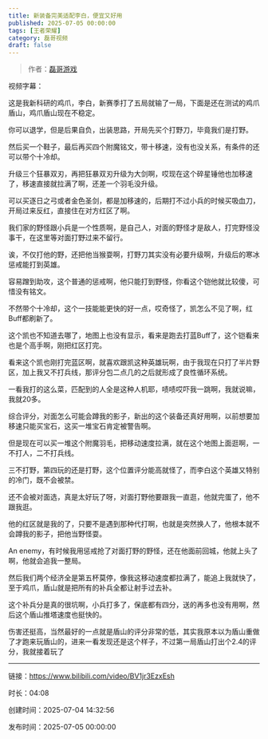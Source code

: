 ```yaml
---
title: 新装备完美适配李白，便宜又好用
published: 2025-07-05 00:00:00
tags: [王者荣耀]
category: 磊哥视频
draft: false
---
```



> 作者：[磊哥游戏](https://space.bilibili.com/268941858?spm_id_from=333.788.upinfo.head.click)

视频字幕：

这是我新科研的鸡爪，李白，新赛季打了五局就输了一局，下面是还在测试的鸡爪盾山，鸡爪盾山现在不稳定。

你可以退学，但是后果自负，出装思路，开局先买个打野刀，毕竟我们是打野。

然后买一个鞋子，最后再买四个附魔铭文，带十移速，没有也没关系，有条件的还可以带个十冷却。

升级三个狂暴双刃，再把狂暴双刃升级为大剑啊，哎现在这个碎星锤他也加移速了，移速直接就拉满了啊，还差一个羽毛没升级。

可以买逐日之弓或者金色圣剑，都是加移速的，后期打不过小兵的时候买吸血刀，开局过来反红，直接住在对方红区了啊。

我们家的野怪跟小兵是一个性质啊，是自己人，对面的野怪才是敌人，打完野怪没事干，在这里等对面打野过来不留行。

诶，不仅打他的野，还把他当猴耍啊，打野刀其实没有必要升级啊，升级后的寒冰惩戒能打到英雄。

容易蹭到助攻，这个普通的惩戒啊，他只能打到野怪，你看这个铠他就比较傻，可惜没有铭文。

不然带个十冷却，这个一技能能更快的好一点，哎奇怪了，凯怎么不见了啊，红Buff都刷新了。

这个凯也不知道去哪了，地图上也没有显示，看来是跑去打蓝Buff了，这个铠看来也是个高手啊，刚把红区打完。

看来这个凯也刚打完蓝区啊，就喜欢跟凯这种英雄玩啊，由于我现在只打了半片野区，加上我又不打兵线，那评分包二点几的之后就形成了良性循环系统。

一看我打的这么菜，匹配到的人全是这种人机耶，啧啧哎吓我一跳啊，我就说嘛，我就20多。

综合评分，对面怎么可能会蹲我的影子，新出的这个装备还真好用啊，以前想要加移速只能买宝石，这买一堆宝石肯定被警告啊。

但是现在可以买一堆这个附魔羽毛，把移动速度拉满，就在这个地图上面逛啊，一不打人，二不打兵线。

三不打野，第四玩的还是打野，这个位置评分能高就怪了，而李白这个英雄又特别的冷门，既不会被禁。

还不会被对面选，真是太好玩了呀，对面打野他要跟我一直逛，他就完蛋了，他不跟我逛。

他的红区就是我的了，只要不是遇到那种代打啊，也就是突然换人了，他根本就不会蹲我的影子，把他当野怪耍。

An enemy，有时候我用惩戒抢了对面打野的野怪，还在他面前回城，他就上头了啊，他就会追我一整局。

然后我们两个经济全是第五杯莫停，像我这移动速度都拉满了，能追上我就快了，至于鸡爪，盾山就是把所有的补兵全都让射手过去补。

这个补兵分是真的很坑啊，小兵打多了，保底都有四分，送的再多也没有用啊，然后这个盾山推塔速度也挺快的。

伤害还挺高，当然最好的一点就是盾山的评分非常的低，其实我原本以为盾山重做了才跑来玩盾山的，进来一看发现还是这个样子，不过第一局盾山打出个2.4的评分，我就接着玩了

---

链接：https://www.bilibili.com/video/BV1jr3EzxEsh

时长：04:08

创建时间：2025-07-04 14:32:56

发布时间：2025-07-05 00:00:00
